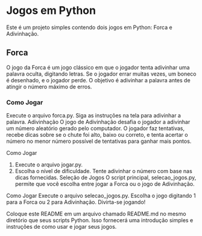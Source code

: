 # Jogos em Python
Este é um projeto simples contendo dois jogos em Python: Forca e Adivinhação.

## Forca
O jogo da Forca é um jogo clássico em que o jogador tenta adivinhar uma palavra oculta, digitando letras. Se o jogador errar muitas vezes, um boneco é desenhado, e o jogador perde. O objetivo é adivinhar a palavra antes de atingir o número máximo de erros.

### Como Jogar
Execute o arquivo forca.py.
Siga as instruções na tela para adivinhar a palavra.
Adivinhação
O jogo de Adivinhação desafia o jogador a adivinhar um número aleatório gerado pelo computador. O jogador faz tentativas, recebe dicas sobre se o chute foi alto, baixo ou correto, e tenta acertar o número no menor número possível de tentativas para ganhar mais pontos.

Como Jogar
1. Execute o arquivo jogar.py.
2. Escolha o nível de dificuldade.
Tente adivinhar o número com base nas dicas fornecidas.
Seleção de Jogos
O script principal, selecao_jogos.py, permite que você escolha entre jogar a Forca ou o jogo de Adivinhação.

Como Jogar
Execute o arquivo selecao_jogos.py.
Escolha o jogo digitando 1 para a Forca ou 2 para Adivinhação.
Divirta-se jogando!

Coloque este README em um arquivo chamado README.md no mesmo diretório que seus scripts Python. Isso fornecerá uma introdução simples e instruções de como usar e jogar seus jogos.
